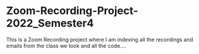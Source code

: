 # Zoom-Recording-Project-2022_Semester4
This is a Zoom Recording project where I am indexing all the recordings and emails from the class we took and all the code....
